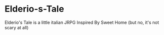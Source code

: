 # Elderio-s-Tale
Elderio's Tale is a little italian JRPG Inspired By Sweet Home (but no, it's not scary at all)
